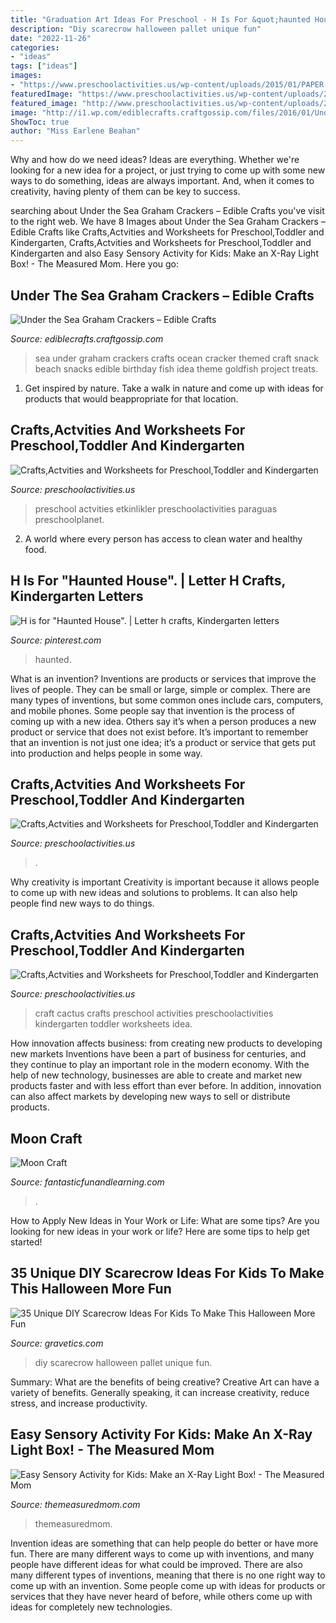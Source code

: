 ```yaml
---
title: "Graduation Art Ideas For Preschool - H Is For &quot;haunted House&quot;."
description: "Diy scarecrow halloween pallet unique fun"
date: "2022-11-26"
categories:
- "ideas"
tags: ["ideas"]
images:
- "https://www.preschoolactivities.us/wp-content/uploads/2015/01/PAPER-PLATE-to-HEDGEHOG.jpg"
featuredImage: "https://www.preschoolactivities.us/wp-content/uploads/2016/01/paper-plate-umbrella-craft.jpg"
featured_image: "http://www.preschoolactivities.us/wp-content/uploads/2018/02/cactus-craft.jpg"
image: "http://i1.wp.com/ediblecrafts.craftgossip.com/files/2016/01/Under-the-Sea-Graham-Crackers.jpg?fit=600,800"
ShowToc: true
author: "Miss Earlene Beahan"
---
```



Why and how do we need ideas?
Ideas are everything. Whether we're looking for a new idea for a project, or just trying to come up with some new ways to do something, ideas are always important. And, when it comes to creativity, having plenty of them can be key to success.

	

		
searching about Under the Sea Graham Crackers – Edible Crafts you've visit to the right web. We have 8 Images about Under the Sea Graham Crackers – Edible Crafts like Crafts,Actvities and Worksheets for Preschool,Toddler and Kindergarten, Crafts,Actvities and Worksheets for Preschool,Toddler and Kindergarten and also Easy Sensory Activity for Kids: Make an X-Ray Light Box! - The Measured Mom. Here you go:
		
    
## Under The Sea Graham Crackers – Edible Crafts

<img loading=lazy src="http://i1.wp.com/ediblecrafts.craftgossip.com/files/2016/01/Under-the-Sea-Graham-Crackers.jpg?fit=600,800" onerror="this.onerror=null;this.src='https://tse3.mm.bing.net/th?id=OIP.nOFoFoNlhHWraWEURspINAHaJ4&amp;pid=15.1';" alt="Under the Sea Graham Crackers – Edible Crafts">

_Source: ediblecrafts.craftgossip.com_

>sea under graham crackers crafts ocean cracker themed craft snack beach snacks edible birthday fish idea theme goldfish project treats. 

	

1. Get inspired by nature. Take a walk in nature and come up with ideas for products that would beappropriate for that location.

    
## Crafts,Actvities And Worksheets For Preschool,Toddler And Kindergarten

<img loading=lazy src="https://www.preschoolactivities.us/wp-content/uploads/2016/01/paper-plate-umbrella-craft.jpg" onerror="this.onerror=null;this.src='https://tse1.mm.bing.net/th?id=OIP.zV9BZINDvDLTl90OrBRnngHaJ4&amp;pid=15.1';" alt="Crafts,Actvities and Worksheets for Preschool,Toddler and Kindergarten">

_Source: preschoolactivities.us_

>preschool actvities etkinlikler preschoolactivities paraguas preschoolplanet. 

	

2. A world where every person has access to clean water and healthy food. 

    
## H Is For &quot;Haunted House&quot;. | Letter H Crafts, Kindergarten Letters

<img loading=lazy src="https://i.pinimg.com/736x/a4/ab/db/a4abdbeb02100f6663f422b607848d89--haunted-houses.jpg" onerror="this.onerror=null;this.src='https://tse4.mm.bing.net/th?id=OIP.zouaJa1gSFRDU6jeD9MuegHaJ3&amp;pid=15.1';" alt="H is for &quot;Haunted House&quot;. | Letter h crafts, Kindergarten letters">

_Source: pinterest.com_

>haunted. 

	

What is an invention?
Inventions are products or services that improve the lives of people. They can be small or large, simple or complex. There are many types of inventions, but some common ones include cars, computers, and mobile phones. Some people say that invention is the process of coming up with a new idea. Others say it’s when a person produces a new product or service that does not exist before. It’s important to remember that an invention is not just one idea; it’s a product or service that gets put into production and helps people in some way.

    
## Crafts,Actvities And Worksheets For Preschool,Toddler And Kindergarten

<img loading=lazy src="https://www.preschoolactivities.us/wp-content/uploads/2015/01/PAPER-PLATE-to-HEDGEHOG.jpg" onerror="this.onerror=null;this.src='https://tse4.mm.bing.net/th?id=OIP.I31VPRxqIKpQ542txIaZngAAAA&amp;pid=15.1';" alt="Crafts,Actvities and Worksheets for Preschool,Toddler and Kindergarten">

_Source: preschoolactivities.us_

>. 

	

Why creativity is important
Creativity is important because it allows people to come up with new ideas and solutions to problems. It can also help people find new ways to do things.

    
## Crafts,Actvities And Worksheets For Preschool,Toddler And Kindergarten

<img loading=lazy src="http://www.preschoolactivities.us/wp-content/uploads/2018/02/cactus-craft.jpg" onerror="this.onerror=null;this.src='https://tse4.mm.bing.net/th?id=OIP.ztVPkn1BA0RYH5fUdHr5YwHaHa&amp;pid=15.1';" alt="Crafts,Actvities and Worksheets for Preschool,Toddler and Kindergarten">

_Source: preschoolactivities.us_

>craft cactus crafts preschool activities preschoolactivities kindergarten toddler worksheets idea. 

	

How innovation affects business: from creating new products to developing new markets
Inventions have been a part of business for centuries, and they continue to play an important role in the modern economy. With the help of new technology, businesses are able to create and market new products faster and with less effort than ever before. In addition, innovation can also affect markets by developing new ways to sell or distribute products.

    
## Moon Craft

<img loading=lazy src="https://www.fantasticfunandlearning.com/wp-content/uploads/2013/01/Moon-Craft.jpg" onerror="this.onerror=null;this.src='https://tse3.mm.bing.net/th?id=OIP.ojST23pS-7LdR3dyrDdqswHaKQ&amp;pid=15.1';" alt="Moon Craft">

_Source: fantasticfunandlearning.com_

>. 

	

How to Apply New Ideas in Your Work or Life: What are some tips?
Are you looking for new ideas in your work or life? Here are some tips to help get started!

    
## 35 Unique DIY Scarecrow Ideas For Kids To Make This Halloween More Fun

<img loading=lazy src="http://www.gravetics.com/wp-content/uploads/2017/07/DIY-Pallet-Scarcrow.jpg" onerror="this.onerror=null;this.src='https://tse4.mm.bing.net/th?id=OIP.vS7fFnO4E-OkOofH3C294QHaJ4&amp;pid=15.1';" alt="35 Unique DIY Scarecrow Ideas For Kids To Make This Halloween More Fun">

_Source: gravetics.com_

>diy scarecrow halloween pallet unique fun. 

	

Summary: What are the benefits of being creative?
Creative Art can have a variety of benefits. Generally speaking, it can increase creativity, reduce stress, and increase productivity.

    
## Easy Sensory Activity For Kids: Make An X-Ray Light Box! - The Measured Mom

<img loading=lazy src="https://cdn.themeasuredmom.com/wp-content/uploads/2013/05/x-ray-light-box.jpg" onerror="this.onerror=null;this.src='https://tse4.mm.bing.net/th?id=OIP.NTN9dD_xH2ejukkqt5al0QHaHa&amp;pid=15.1';" alt="Easy Sensory Activity for Kids: Make an X-Ray Light Box! - The Measured Mom">

_Source: themeasuredmom.com_

>themeasuredmom. 

	

Invention ideas are something that can help people do better or have more fun. There are many different ways to come up with inventions, and many people have different ideas for what could be improved. There are also many different types of inventions, meaning that there is no one right way to come up with an invention. Some people come up with ideas for products or services that they have never heard of before, while others come up with ideas for completely new technologies.

